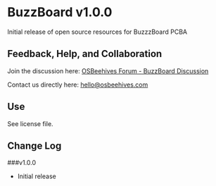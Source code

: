 # BuzzBoard v1.0.0
Initial release of open source resources for BuzzzBoard PCBA

## Feedback, Help, and Collaboration

Join the discussion here: [OSBeehives Forum - BuzzBoard Discussion](https://community.osbeehives.com/t/buzzboard-open-source-development-board-discussion-thread/642)

Contact us directly here: hello@osbeehives.com

## Use

See license file.


## Change Log

###v1.0.0
  - Initial release


